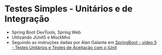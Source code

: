 # Testes Simples - Unitários e de Integração
- Spring Boot DevTools, Spring Web
- Utilizando JUnit5 e MockMvc
- Seguindo as instruções dadas por Alan Galante em [SpringBoot - vídeo 5 - Testes Unitários e Testes de Aceitação com o jUnit](https://www.youtube.com/watch?v=F0bWG6cfC2w)
